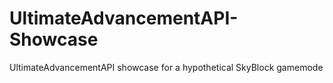 # UltimateAdvancementAPI-Showcase
UltimateAdvancementAPI showcase for a hypothetical SkyBlock gamemode
